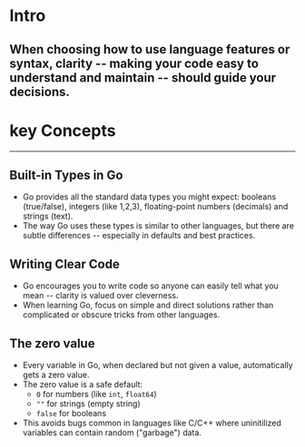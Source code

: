 # Intro
When choosing how to use language features or syntax, clarity -- making your code easy to understand and maintain -- should guide your decisions.
---
# key Concepts
---
## Built-in Types in Go
- Go provides all the standard data types you might expect: booleans (true/false), integers (like 1,2,3), floating-point numbers (decimals) and strings (text).
- The way Go uses these types is similar to other languages, but there are subtle differences -- especially in defaults and best practices.

## Writing Clear Code
- Go encourages you to write code so anyone can easily tell what you mean -- clarity is valued over cleverness.
- When learning Go, focus on simple and direct solutions rather than complicated or obscure tricks from other languages.

## The zero value
- Every variable in Go, when declared but not given a value, automatically gets a zero value.
- The zero value is a safe default:
    * `0` for numbers (like `int`, `float64`)
    * `""` for strings (empty string)
    * `false` for booleans
- This avoids bugs common in languages like C/C++ where uninitilized variables can contain random ("garbage") data.

